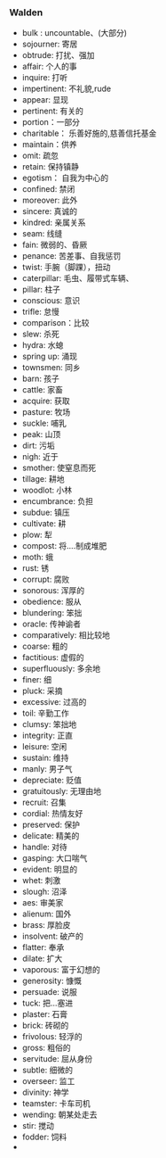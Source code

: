 ### Walden

- bulk : uncountable、(大部分)
- sojourner: 寄居
- obtrude: 打扰、强加
- affair: 个人的事
- inquire: 打听
- impertinent: 不礼貌,rude
- appear: 显现
- pertinent: 有关的
- portion：一部分
- charitable： 乐善好施的,慈善信托基金
- maintain：供养
- omit: 疏忽
- retain: 保持镇静
- egotism： 自我为中心的
- confined:  禁闭
- moreover: 此外
- sincere: 真诚的
- kindred: 亲属关系
- seam: 线缝
- fain: 微弱的、昏厥
- penance: 苦差事、自我惩罚
- twist: 手腕（脚踝），扭动
- caterpillar: 毛虫、履带式车辆、
- pillar: 柱子
- conscious: 意识
- trifle: 怠慢
- comparison：比较
- slew: 杀死
- hydra: 水螅
- spring up: 涌现
- townsmen: 同乡
- barn: 孩子
- cattle: 家畜
- acquire: 获取
- pasture: 牧场
- suckle: 哺乳
- peak: 山顶
- dirt: 污垢
- nigh: 近于
- smother: 使窒息而死
- tillage: 耕地
- woodlot: 小林
- encumbrance: 负担
- subdue: 镇压
- cultivate: 耕
- plow: 犁
- compost: 将….制成堆肥
- moth: 蛾
- rust: 锈
- corrupt: 腐败
- sonorous: 浑厚的
- obedience: 服从
- blundering: 笨拙
- oracle: 传神谕者
- comparatively: 相比较地
- coarse: 粗的
- factitious: 虚假的
- superfluously: 多余地
- finer: 细
- pluck: 采摘
- excessive: 过高的
- toil: 辛勤工作
- clumsy: 笨拙地
- integrity: 正直
- leisure: 空闲
- sustain: 维持
- manly: 男子气
- depreciate: 贬值
- gratuitously: 无理由地
- recruit: 召集
- cordial: 热情友好
- preserved: 保护
- delicate: 精美的
- handle: 对待
- gasping: 大口喘气
- evident: 明显的
- whet: 刺激
- slough: 沼泽
- aes: 审美家
- alienum: 国外
- brass: 厚脸皮
- insolvent: 破产的
- flatter: 奉承
- dilate: 扩大
- vaporous: 富于幻想的
- generosity: 慷慨
- persuade: 说服
- tuck: 把…塞进
- plaster: 石膏
- brick: 砖砌的
- frivolous: 轻浮的
- gross: 粗俗的
- servitude: 屈从身份
- subtle: 细微的
- overseer: 监工
- divinity: 神学
- teamster: 卡车司机
- wending: 朝某处走去
- stir: 搅动
- fodder: 饲料
- 